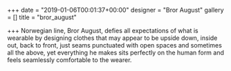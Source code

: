 +++
date = "2019-01-06T00:01:37+00:00"
designer = "Bror August"
gallery = []
title = "bror_august"

+++
Norwegian line, Bror August, defies all expectations of what is wearable by designing clothes that may appear to be upside down, inside out, back to front, just seams punctuated with open spaces and sometimes all the above, yet everything he makes sits perfectly on the human form and feels seamlessly comfortable to the wearer.